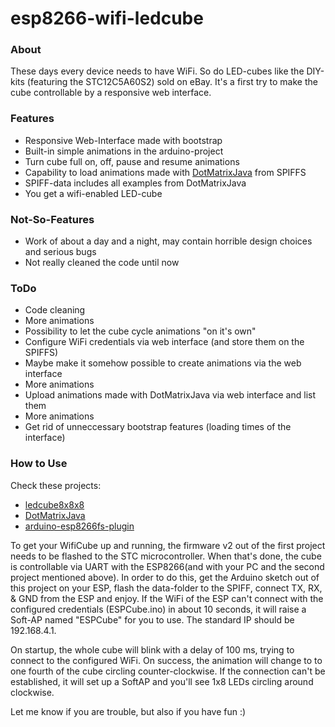 # esp8266-wifi-ledcube
### About
These days every device needs to have WiFi. So do LED-cubes like the DIY-kits (featuring the STC12C5A60S2) sold on eBay.
It's a first try to make the cube controllable by a responsive web interface.

### Features
* Responsive Web-Interface made with bootstrap
* Built-in simple animations in the arduino-project
* Turn cube full on, off, pause and resume animations
* Capability to load animations made with [DotMatrixJava](https://github.com/tomazas/DotMatrixJava) from SPIFFS
* SPIFF-data includes all examples from DotMatrixJava
* You get a wifi-enabled LED-cube

### Not-So-Features
* Work of about a day and a night, may contain horrible design choices and serious bugs
* Not really cleaned the code until now

### ToDo
* Code cleaning
* More animations
* Possibility to let the cube cycle animations "on it's own"
* Configure WiFi credentials via web interface (and store them on the SPIFFS)
* Maybe make it somehow possible to create animations via the web interface
* More animations
* Upload animations made with DotMatrixJava via web interface and list them
* More animations
* Get rid of unneccessary bootstrap features (loading times of the interface)

### How to Use

Check these projects:
* [ledcube8x8x8](https://github.com/tomazas/ledcube8x8x8)
* [DotMatrixJava](https://github.com/tomazas/DotMatrixJava)
* [arduino-esp8266fs-plugin](https://github.com/esp8266/arduino-esp8266fs-plugin)

To get your WifiCube up and running, the firmware v2 out of the first project needs to be flashed to the STC microcontroller.
When that's done, the cube is controllable via UART with the ESP8266(and with your PC and the second project mentioned above). In order to do this, get the Arduino sketch out of this project on your ESP, flash the data-folder to the SPIFF, connect TX, RX, & GND from the ESP and enjoy. If the WiFi of the ESP can't connect with the configured credentials (ESPCube.ino) in about 10 seconds, it will raise a Soft-AP named "ESPCube" for you to use. The standard IP should be 192.168.4.1.

On startup, the whole cube will blink with a delay of 100 ms, trying to connect to the configured WiFi. On success, the animation will change to to one fourth of the cube circling counter-clockwise. If the connection can't be established, it will set up a SoftAP and you'll see 1x8 LEDs circling around clockwise.

Let me know if you are trouble, but also if you have fun :)
